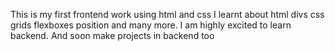 This is my first frontend work using html and css
I learnt about html divs css grids flexboxes position and many more. I am highly excited to learn backend. And soon make projects in backend too
